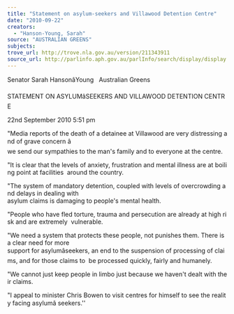 ```yaml
---
title: "Statement on asylum-seekers and Villawood Detention Centre"
date: "2010-09-22"
creators:
  - "Hanson-Young, Sarah"
source: "AUSTRALIAN GREENS"
subjects:
trove_url: http://trove.nla.gov.au/version/211343911
source_url: http://parlinfo.aph.gov.au/parlInfo/search/display/display.w3p;query=Id%3A%22media/pressrel/286569%22
---
```


 Senator Sarah HansonâYoung   Australian Greens 

 STATEMENT ON ASYLUMâSEEKERS AND VILLAWOOD DETENTION CENTRE  

 22nd September 2010 5:51 pm 

 "Media reports of the death of a detainee at Villawood are very distressing and of grave concern â  we send our sympathies to the man's family and to everyone at the centre. 

 "It is clear that the levels of anxiety, frustration and mental illness are at boiling point at facilities  around the country. 

 "The system of mandatory detention, coupled with levels of overcrowding and delays in dealing with  asylum claims is damaging to people's mental health. 

 "People who have fled torture, trauma and persecution are already at high risk and are extremely  vulnerable. 

 "We need a system that protects these people, not punishes them. There is a clear need for more  support for asylumâseekers, an end to the suspension of processing of claims, and for those claims to  be processed quickly, fairly and humanely. 

 "We cannot just keep people in limbo just because we haven't dealt with their claims. 

 "I appeal to minister Chris Bowen to visit centres for himself to see the reality facing asylumâ seekers.'' 

  

